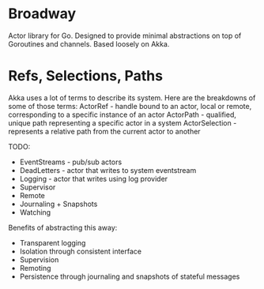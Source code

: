 Broadway
===

Actor library for Go. Designed to provide minimal
abstractions on top of Goroutines and channels. Based
loosely on Akka.

Refs, Selections, Paths
===

Akka uses a lot of terms to describe its system. Here are the breakdowns of some of those terms:
ActorRef - handle bound to an actor, local or remote, corresponding to a specific instance of an actor
ActorPath - qualified, unique path representing a specific actor in a system
ActorSelection - represents a relative path from the current actor to another

TODO:
 - EventStreams - pub/sub actors
 - DeadLetters - actor that writes to system eventstream
 - Logging - actor that writes using log provider
 - Supervisor
 - Remote
 - Journaling + Snapshots
 - Watching

Benefits of abstracting this away:
 - Transparent logging
 - Isolation through consistent interface
 - Supervision
 - Remoting
 - Persistence through journaling and snapshots of stateful messages
